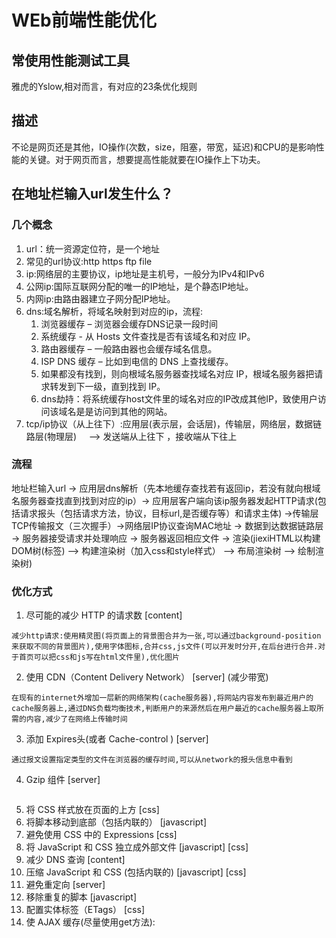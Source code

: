 # WEb前端性能优化

## 常使用性能测试工具

雅虎的Yslow,相对而言，有对应的23条优化规则

## 描述

不论是网页还是其他，IO操作(次数，size，阻塞，带宽，延迟)和CPU的是影响性能的关键。对于网页而言，想要提高性能就要在IO操作上下功夫。



## 在地址栏输入url发生什么？

### 几个概念

1. url：统一资源定位符，是一个地址
2. 常见的url协议:http https ftp file
3. ip:网络层的主要协议，ip地址是主机号，一般分为IPv4和IPv6
4. 公网ip:国际互联网分配的唯一的IP地址，是个静态IP地址。
5. 内网ip:由路由器建立子网分配IP地址。
6. dns:域名解析，将域名映射到对应的ip，流程:
    1. 浏览器缓存 – 浏览器会缓存DNS记录一段时间
    2. 系统缓存 - 从 Hosts 文件查找是否有该域名和对应 IP。
    3. 路由器缓存 – 一般路由器也会缓存域名信息。
    4. ISP DNS 缓存 – 比如到电信的 DNS 上查找缓存。
    5. 如果都没有找到，则向根域名服务器查找域名对应 IP，根域名服务器把请求转发到下一级，直到找到 IP。
    6. dns劫持：将系统缓存host文件里的域名对应的IP改成其他IP，致使用户访问该域名是是访问到其他的网站。
7. tcp/ip协议（从上往下）:应用层(表示层，会话层)，传输层，网络层，数据链路层(物理层)     --> 发送端从上往下 ，接收端从下往上

### 流程

地址栏输入url -> 应用层dns解析（先本地缓存查找若有返回ip，若没有就向根域名服务器查找直到找到对应的ip）-> 应用层客户端向该ip服务器发起HTTP请求(包括请求报头（包括请求方法，协议，目标url,是否缓存等）和请求主体) ->传输层TCP传输报文（三次握手）->网络层IP协议查询MAC地址 -> 数据到达数据链路层 ->  服务器接受请求并处理响应 -> 服务器返回相应文件 -> 渲染(jiexiHTML以构建DOM树(标签) –> 构建渲染树（加入css和style样式） –> 布局渲染树 –> 绘制渲染树)

### 优化方式

1. 尽可能的减少 HTTP 的请求数 [content] 
```
减少http请求:使用精灵图(将页面上的背景图合并为一张,可以通过background-position来获取不同的背景图片),使用字体图标,合并css,js文件(可以开发时分开,在后台进行合并.对于首页可以把css和js写在html文件里),优化图片
```
2. 使用 CDN（Content Delivery Network） [server] (减少带宽)
```
在现有的internet外增加一层新的网络架构(cache服务器),将网站内容发布到最近用户的cache服务器上,通过DNS负载均衡技术,判断用户的来源然后在用户最近的cache服务器上取所需的内容,减少了在网络上传输时间
```
3. 添加 Expires头(或者 Cache-control ) [server] 
```
通过报文设置指定类型的文件在浏览器的缓存时间,可以从network的报头信息中看到
```
4. Gzip 组件 [server] 
```

```
5. 将 CSS 样式放在页面的上方 [css] 
6. 将脚本移动到底部（包括内联的） [javascript] 
7. 避免使用 CSS 中的 Expressions [css] 
8. 将 JavaScript 和 CSS 独立成外部文件 [javascript] [css] 
9. 减少 DNS 查询 [content] 
10. 压缩 JavaScript 和 CSS (包括内联的) [javascript] [css] 
11. 避免重定向 [server] 
12. 移除重复的脚本 [javascript] 
13. 配置实体标签（ETags） [css] 
14. 使 AJAX 缓存(尽量使用get方法):


